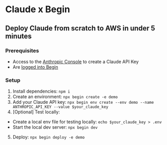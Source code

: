 # Claude x Begin

## Deploy Claude from scratch to AWS in under 5 minutes


### Prerequisites

- Access to the [Anthropic Console](https://console.anthropic.com/) to create a Claude API Key
- Are [logged into Begin](https://begin.com/deploy/docs/getting-started/installing-the-begin-cli)


### Setup

1. Install dependencies: `npm i`
2. Create an environment: `npx begin create -e demo`
3. Add your Claude API key: `npx begin env create --env demo --name ANTHROPIC_API_KEY --value $your_claude_key`
4. [Optional] Test locally:
  - Create a local env file for testing locally: `echo $your_claude_key > .env`
  - Start the local dev server: `npx begin dev`
5. Deploy: `npx begin deploy -e demo`

